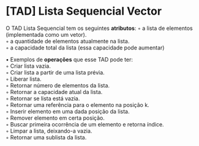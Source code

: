 # [TAD] Lista Sequencial Vector

O TAD Lista Sequencial tem os seguintes <strong>atributos</strong>:
◦ a lista de elementos (implementada como um vetor).<br>
◦ a quantidade de elementos atualmente na lista.<br>
◦ a capacidade total da lista (essa capacidade pode aumentar)<br>

• Exemplos de <strong>operações</strong> que esse TAD pode ter:<br>
◦ Criar lista vazia.<br>
◦ Criar lista a partir de uma lista prévia.<br>
◦ Liberar lista.<br>
◦ Retornar número de elementos da lista.<br>
◦ Retornar a capacidade atual da lista.<br>
◦ Retornar se lista está vazia.<br>
◦ Retornar uma referência para o elemento na posição k.<br>
◦ Inserir elemento em uma dada posição da lista.<br>
◦ Remover elemento em certa posição.<br>
◦ Buscar primeira ocorrência de um elemento e retorna índice.<br>
◦ Limpar a lista, deixando-a vazia.<br>
◦ Retornar uma sublista da lista.<br>